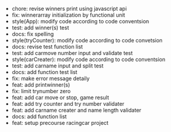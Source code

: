 - chore: revise winners print using javascript api
- fix: winnerarray initialization by functional unit
- style(App): modify code according to code conventsion
- test: add winner(s) test
- docs: fix spelling
- style(tryCounter): modify code according to code convetsion
- docs: revise test function list
- test: add carmove number input and validate test
- style(carCreater): modify code according to code conventsion
- test: add carname input and split test
- docs: add function test list
- fix: make error message detaily
- feat: add printwinner(s)
- fix: limit trynumber zero
- feat: add car move or stop, game result
- feat: add try counter and try number validater
- feat: add carname creater and name length validater
- docs: add function list
- feat: setup precourse racingcar project
